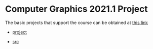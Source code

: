 # Computer Graphics 2021.1 Project


The basic projects that support the course can be obtained at [this link](https://rodrigoluis.github.io/CG/)

* [project](https://rcytrewq.github.io/trabalhoCG/src/main.html)

* [src](https://github.com/rcytrewq/trabalhoCG/tree/main/src)

